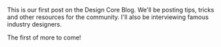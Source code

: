 This is our first post on the Design Core Blog. We'll be posting tips, tricks and other resources for the community. I'll also be interviewing famous industry designers.

The first of more to come!